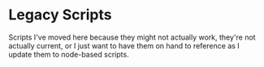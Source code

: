 # Legacy Scripts

Scripts I've moved here because they might not actually work, they're not actually current, or I just want to have them on hand to reference as I update them to node-based scripts.

